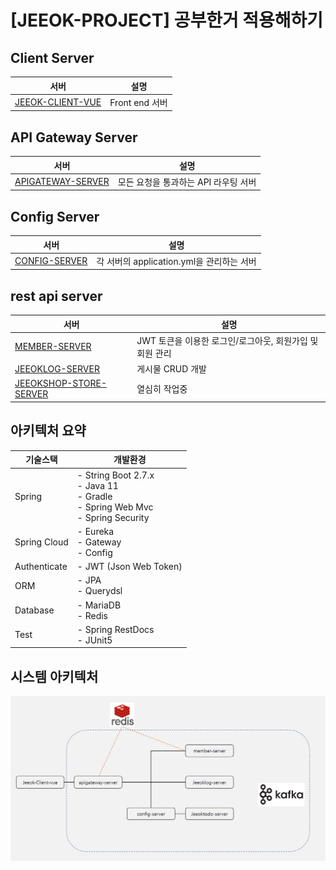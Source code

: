 # [JEEOK-PROJECT] 공부한거 적용해하기

## Client Server
| 서버 | 설명 |
| --- | --- |
| [JEEOK-CLIENT-VUE](https://github.com/heechul90/project-jeeok/tree/main/jeeok-client-vue) | Front end 서버 |

## API Gateway Server
| 서버 | 설명 |
| --- | --- |
| [APIGATEWAY-SERVER](https://github.com/heechul90/project-jeeok/tree/main/apigateway-server) | 모든 요청을 통과하는 API 라우팅 서버 |

## Config Server
| 서버 | 설명 |
| --- | --- |
| [CONFIG-SERVER](https://github.com/heechul90/project-jeeok/tree/main/config-server) | 각 서버의 application.yml을 관리하는 서버 |

## rest api server
| 서버 | 설명 |
| --- | --- |
| [MEMBER-SERVER](https://github.com/heechul90/project-jeeok/tree/main/member-server) | JWT 토큰을 이용한 로그인/로그아웃, 회원가입 및 회원 관리 |
| [JEEOKLOG-SERVER](https://github.com/heechul90/project-jeeok/tree/main/jeeoklog-server) | 게시물 CRUD 개발 |
| [JEEOKSHOP-STORE-SERVER]() | 열심히 작업중 |

## 아키텍처 요약
| 기술스택 | 개발환경 |
| --- | --- |
| Spring | - String Boot 2.7.x </br> - Java 11 </br> - Gradle </br> - Spring Web Mvc </br> - Spring Security |
| Spring Cloud | - Eureka </br> - Gateway </br> - Config |
| Authenticate | - JWT (Json Web Token) |
| ORM | - JPA </br> - Querydsl |
| Database | - MariaDB </br> - Redis |
| Test | - Spring RestDocs </br> - JUnit5 |

## 시스템 아키텍처
![img.png](img.png)

